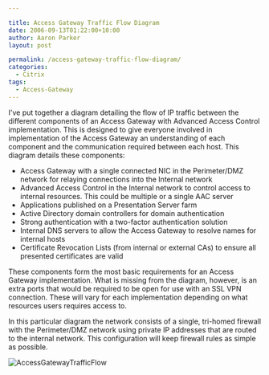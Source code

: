 ```yaml
---

title: Access Gateway Traffic Flow Diagram
date: 2006-09-13T01:22:00+10:00
author: Aaron Parker
layout: post

permalink: /access-gateway-traffic-flow-diagram/
categories:
  - Citrix
tags:
  - Access-Gateway
---
```

I've put together a diagram detailing the flow of IP traffic between the different components of an Access Gateway with Advanced Access Control implementation. This is designed to give everyone involved in implementation of the Access Gateway an understanding of each component and the communication required between each host. This diagram details these components:

* Access Gateway with a single connected NIC in the Perimeter/DMZ network for relaying connections into the Internal network
* Advanced Access Control in the Internal network to control access to internal resources. This could be multiple or a single AAC server
* Applications published on a Presentation Server farm
* Active Directory domain controllers for domain authentication
* Strong authentication with a two-factor authentication solution
* Internal DNS servers to allow the Access Gateway to resolve names for internal hosts
* Certificate Revocation Lists (from internal or external CAs) to ensure all presented certificates are valid

These components form the most basic requirements for an Access Gateway implementation. What is missing from the diagram, however, is an extra ports that would be required to be open for use with an SSL VPN connection. These will vary for each implementation depending on what resources users requires access to.

In this particular diagram the network consists of a single, tri-homed firewall with the Perimeter/DMZ network using private IP addresses that are routed to the internal network. This configuration will keep firewall rules as simple as possible.

![AccessGatewayTrafficFlow]({{site.baseurl}}/media/2010/02/AccessGatewayTrafficFlow.png)
